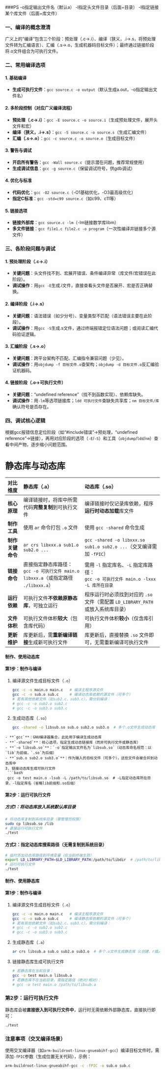 ###PS
-o指定输出文件名（默认a）
-I指定头文件目录（后面+目录）
-l指定链接某个库文件（后面+库文件）

### 一、编译的概念澄清
广义上的“编译”包含三个阶段：预处理（.c→.i）、编译（狭义，.i→.s，将预处理文件转为汇编语言）、汇编（.s→.o，生成机器码目标文件）；最终通过链接阶段将.o文件组合为可执行文件。


### 二、常用编译选项
#### 1. 基础编译
- **生成可执行文件**：`gcc source.c -o output`（默认生成a.out，-o指定输出文件名）

#### 2. 多阶段控制（对应广义编译流程）
- **预处理（.c→.i）**：`gcc -E source.c -o source.i`（生成预处理文件，展开头文件和宏）
- **编译（狭义，.i→.s）**：`gcc -S source.c -o source.s`（生成汇编文件）
- **汇编（.s→.o）**：`gcc -c source.c -o source.o`（生成目标文件）

#### 3. 警告与调试
- **开启所有警告**：`gcc -Wall source.c`（提示潜在问题，推荐常规使用）
- **生成调试信息**：`gcc -g source.c`（保留调试符号，供gdb调试）

#### 4. 优化与标准
- **代码优化**：`gcc -O2 source.c`（-O1基础优化，-O3最高级优化）
- **指定C标准**：`gcc -std=c99 source.c`（如c99、c11等）

#### 5. 链接选项
- **链接外部库**：`gcc source.c -lm`（-lm链接数学库libm）
- **多文件链接**：`gcc file1.c file2.c -o program`（一次性编译并链接多个源文件）


### 三、各阶段问题与调试
#### 1. 预处理阶段（.c→.i）
- **关键问题**：头文件找不到、宏展开错误、条件编译异常（库文件/宏错误在此阶段）。
- **调试操作**：用`gcc -E`生成.i文件，直接查看头文件是否展开、宏是否正确替换。

#### 2. 编译阶段（.i→.s）
- **关键问题**：语法错误（如少分号）、变量类型不匹配（语法错误主要在此阶段）。
- **调试操作**：用`gcc -S`生成.s文件，通过终端报错定位语法问题；或阅读汇编代码验证逻辑。

#### 3. 汇编阶段（.s→.o）
- **关键问题**：跨平台架构不匹配、汇编指令兼容问题（少见）。
- **调试操作**：用`objdump -f 目标文件.o`查架构；`objdump -d 目标文件.o`反汇编验证机器码。

#### 4. 链接阶段（.o→可执行文件）
- **关键问题**：“undefined reference”（找不到函数实现）、依赖库缺失。
- **调试操作**：用`-lm`等选项链接库；`ldd 可执行文件`查缺失共享库；`nm 目标文件/库`确认符号是否存在。


### 四、调试核心逻辑
根据gcc报错信息定位阶段（如“#include错误”→预处理，“undefined reference”→链接），再用对应阶段的选项（`-E`/`-S`）和工具（`objdump`/`ldd`/`nm`）查看中间产物，逐步缩小问题范围。
# 静态库与动态库
| 对比维度 | 静态库（.a） | 动态库（.so） |
| :--- | :--- | :--- |
| **核心原理** | 编译链接时，将库中所需代码**完整复制**到可执行文件 | 编译链接时仅记录库依赖，程序**运行时动态加载**库文件 |
| **制作工具** | 使用 `ar` 命令打包 `.o` 文件 | 使用 `gcc -shared` 命令生成 |
| **制作关键命令** | `ar crs libxxx.a sub1.o sub2.o ...` | `gcc -shared -o libxxx.so sub1.o sub2.o ...`（交叉编译需加 `-fPIC`） |
| **链接命令** | 直接指定静态库路径：<br>`gcc -o 可执行文件 main.o libxxx.a`（或指定路径 `./libxxx.a`） | 需用 `-l` 指定库名、`-L` 指定库路径：<br>`gcc -o 可执行文件 main.o -lxxx -L 库所在目录` |
| **运行依赖** | 可执行文件**不依赖原静态库**，可独立运行 | 程序运行时必须找到对应的 `.so` 文件（需配置 `LD_LIBRARY_PATH` 或放入系统库目录） |
| **文件体积** | 可执行文件体积**较大**（包含库代码） | 可执行文件体积**较小**（仅含库引用） |
| **更新维护** | 库更新后，需**重新编译链接**生成新可执行文件 | 库更新后，直接替换 `.so` 文件即可，无需重新编译可执行文件 |
#### 制作、使用动态库
#### 第1步：制作与编译
1. 编译源文件生成目标文件（`.o`）  
   ```bash
   gcc -c -o main.o main.c   # 编译主程序源文件
   gcc -c -o sub.o sub.c     # 编译动态库依赖的源文件（可多个）
   # 若有其他依赖文件（如sub2.c、sub3.c），需分别编译：
   # gcc -c -o sub2.o sub2.c
   # gcc -c -o sub3.o sub3.c
   ```
2. 生成动态库（`.so`）  
   ```bash
   gcc -shared -o libsub.so sub.o sub2.o sub3.o  # 多个.o文件生成动态库
  ```
- **`gcc`**：GNU编译器集合，此处用于编译生成动态库
- **`-shared`**：核心选项，指定生成动态链接库（而非可执行文件或静态库）
- **`-o libsub.so`**：`-o`指定输出文件名为`libsub.so`（动态库命名规范：以`lib`为前缀，`.so`为后缀）
- **`sub.o sub2.o sub3.o`**：作为输入的目标文件（可多个），这些文件会被合并到动态库中
3. 链接动态库生成可执行文件  
   ```bash
   gcc -o test main.o -lsub -L /path/to/libsub.so  # -L指定动态库所在目录，-l指定库名（省略lib前缀和.so后缀）
   ```
#### 第2步：运行可执行文件
##### 方式1：将动态库放入系统默认库目录
```bash
# 将动态库复制到系统库目录（需管理员权限）
sudo cp libsub.so /lib  
# 直接运行可执行文件
./test
```
#### 方式2：指定动态库搜索路径（无需复制到系统目录）
```bash
# 临时添加动态库路径到环境变量（仅当前终端生效）
export LD_LIBRARY_PATH=$LD_LIBRARY_PATH:/path/to/libdir  # /path/to/libdir 为libsub.so所在目录（如/a）
# 运行可执行文件
./test
```
#### 制作、使用静态库
#### 第1步：制作与编译
1. 编译源文件生成目标文件（`.o`）  
   ```bash
   gcc -c -o main.o main.c   # 编译主程序源文件
   gcc -c -o sub.o sub.c     # 编译静态库依赖的源文件（可多个）
   # 若有其他依赖文件（如sub2.c、sub3.c），需分别编译：
   # gcc -c -o sub2.o sub2.c
   # gcc -c -o sub3.o sub3.c
   ```
2. 生成静态库（`.a`）  
   ```bash
   ar crs libsub.a sub.o sub2.o sub3.o  # 多个.o文件生成静态库（c创建、r插入、s建立索引）
   ```
3. 链接静态库生成可执行文件  
   ```bash
   # 若静态库在当前目录：
   gcc -o test main.o libsub.a  
   # 若静态库不在当前目录，需指定路径（绝对/相对）：
   # gcc -o test main.o /path/to/libsub.a
   ```
### 第2步：运行可执行文件
静态库会被**直接嵌入到可执行文件中**，运行时无需依赖外部静态库，直接执行即可：
```bash
./test
```
### 注意事项（交叉编译场景）
使用交叉编译器（如`arm-buildroot-linux-gnueabihf-gcc`）编译目标文件时，需添加`-fPIC`参数（生成位置无关代码），示例：
```bash
arm-buildroot-linux-gnueabihf-gcc -c -fPIC -o sub.o sub.c
```
